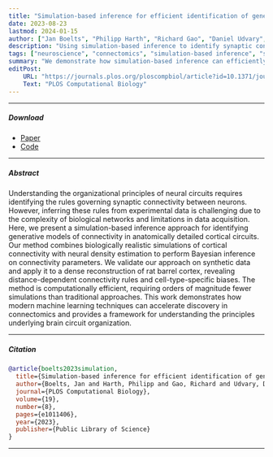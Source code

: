 ```yaml
---
title: "Simulation-based inference for efficient identification of generative models in connectomics"
date: 2023-08-23
lastmod: 2024-01-15
author: ["Jan Boelts", "Philipp Harth", "Richard Gao", "Daniel Udvary", "Felipe Yanez", "Daniel Baum", "Hans-Christian Hege", "Marcel Oberlaender", "Jakob H. Macke"]
description: "Using simulation-based inference to identify synaptic connectivity rules in anatomically realistic cortical connectomes" 
tags: ["neuroscience", "connectomics", "simulation-based inference", "sbi", "cortical circuits"]
summary: "We demonstrate how simulation-based inference can efficiently identify synaptic connectivity rules in dense cortical connectomes, enabling analysis of complex brain circuit organization." 
editPost:
    URL: "https://journals.plos.org/ploscompbiol/article?id=10.1371/journal.pcbi.1011406"
    Text: "PLOS Computational Biology"
---
```


---

##### Download

+ [Paper](https://journals.plos.org/ploscompbiol/article/file?id=10.1371/journal.pcbi.1011406&type=printable)
+ [Code](https://github.com/mackelab/sbi-for-connectomics)

---

##### Abstract

Understanding the organizational principles of neural circuits requires identifying the rules governing synaptic connectivity between neurons. However, inferring these rules from experimental data is challenging due to the complexity of biological networks and limitations in data acquisition. Here, we present a simulation-based inference approach for identifying generative models of connectivity in anatomically detailed cortical circuits. Our method combines biologically realistic simulations of cortical connectivity with neural density estimation to perform Bayesian inference on connectivity parameters. We validate our approach on synthetic data and apply it to a dense reconstruction of rat barrel cortex, revealing distance-dependent connectivity rules and cell-type-specific biases. The method is computationally efficient, requiring orders of magnitude fewer simulations than traditional approaches. This work demonstrates how modern machine learning techniques can accelerate discovery in connectomics and provides a framework for understanding the principles underlying brain circuit organization.

---

##### Citation

```BibTeX
@article{boelts2023simulation,
  title={Simulation-based inference for efficient identification of generative models in connectomics},
  author={Boelts, Jan and Harth, Philipp and Gao, Richard and Udvary, Daniel and Yanez, Felipe and Baum, Daniel and Hege, Hans-Christian and Oberlaender, Marcel and Macke, Jakob H},
  journal={PLOS Computational Biology},
  volume={19},
  number={8},
  pages={e1011406},
  year={2023},
  publisher={Public Library of Science}
}
```

---